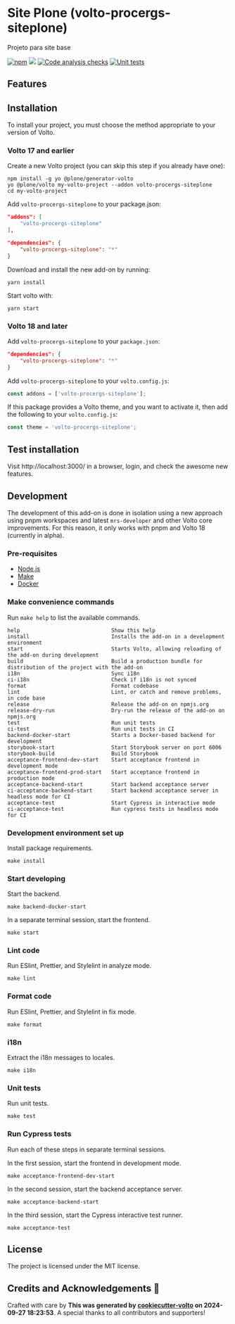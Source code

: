 # Site Plone (volto-procergs-siteplone)

Projeto para site base

[![npm](https://img.shields.io/npm/v/volto-procergs-siteplone)](https://www.npmjs.com/package/volto-procergs-siteplone)
[![](https://img.shields.io/badge/-Storybook-ff4785?logo=Storybook&logoColor=white&style=flat-square)](https://PROCERGS.github.io/volto-procergs-siteplone/)
[![Code analysis checks](https://github.com/PROCERGS/volto-procergs-siteplone/actions/workflows/code.yml/badge.svg)](https://github.com/PROCERGS/volto-procergs-siteplone/actions/workflows/code.yml)
[![Unit tests](https://github.com/PROCERGS/volto-procergs-siteplone/actions/workflows/unit.yml/badge.svg)](https://github.com/PROCERGS/volto-procergs-siteplone/actions/workflows/unit.yml)

## Features

<!-- List your awesome features here -->

## Installation

To install your project, you must choose the method appropriate to your version of Volto.


### Volto 17 and earlier

Create a new Volto project (you can skip this step if you already have one):

```
npm install -g yo @plone/generator-volto
yo @plone/volto my-volto-project --addon volto-procergs-siteplone
cd my-volto-project
```

Add `volto-procergs-siteplone` to your package.json:

```JSON
"addons": [
    "volto-procergs-siteplone"
],

"dependencies": {
    "volto-procergs-siteplone": "*"
}
```

Download and install the new add-on by running:

```
yarn install
```

Start volto with:

```
yarn start
```

### Volto 18 and later

Add `volto-procergs-siteplone` to your `package.json`:

```json
"dependencies": {
    "volto-procergs-siteplone": "*"
}
```

Add `volto-procergs-siteplone` to your `volto.config.js`:

```javascript
const addons = ['volto-procergs-siteplone'];
```

If this package provides a Volto theme, and you want to activate it, then add the following to your `volto.config.js`:

```javascript
const theme = 'volto-procergs-siteplone';
```

## Test installation

Visit http://localhost:3000/ in a browser, login, and check the awesome new features.


## Development

The development of this add-on is done in isolation using a new approach using pnpm workspaces and latest `mrs-developer` and other Volto core improvements.
For this reason, it only works with pnpm and Volto 18 (currently in alpha).


### Pre-requisites

-   [Node.js](https://6.docs.plone.org/install/create-project.html#node-js)
-   [Make](https://6.docs.plone.org/install/create-project.html#make)
-   [Docker](https://6.docs.plone.org/install/create-project.html#docker)


### Make convenience commands

Run `make help` to list the available commands.

```text
help                             Show this help
install                          Installs the add-on in a development environment
start                            Starts Volto, allowing reloading of the add-on during development
build                            Build a production bundle for distribution of the project with the add-on
i18n                             Sync i18n
ci-i18n                          Check if i18n is not synced
format                           Format codebase
lint                             Lint, or catch and remove problems, in code base
release                          Release the add-on on npmjs.org
release-dry-run                  Dry-run the release of the add-on on npmjs.org
test                             Run unit tests
ci-test                          Run unit tests in CI
backend-docker-start             Starts a Docker-based backend for development
storybook-start                  Start Storybook server on port 6006
storybook-build                  Build Storybook
acceptance-frontend-dev-start    Start acceptance frontend in development mode
acceptance-frontend-prod-start   Start acceptance frontend in production mode
acceptance-backend-start         Start backend acceptance server
ci-acceptance-backend-start      Start backend acceptance server in headless mode for CI
acceptance-test                  Start Cypress in interactive mode
ci-acceptance-test               Run cypress tests in headless mode for CI
```

### Development environment set up

Install package requirements.

```shell
make install
```

### Start developing

Start the backend.

```shell
make backend-docker-start
```

In a separate terminal session, start the frontend.

```shell
make start
```

### Lint code

Run ESlint, Prettier, and Stylelint in analyze mode.

```shell
make lint
```

### Format code

Run ESlint, Prettier, and Stylelint in fix mode.

```shell
make format
```

### i18n

Extract the i18n messages to locales.

```shell
make i18n
```

### Unit tests

Run unit tests.

```shell
make test
```

### Run Cypress tests

Run each of these steps in separate terminal sessions.

In the first session, start the frontend in development mode.

```shell
make acceptance-frontend-dev-start
```

In the second session, start the backend acceptance server.

```shell
make acceptance-backend-start
```

In the third session, start the Cypress interactive test runner.

```shell
make acceptance-test
```

## License

The project is licensed under the MIT license.

## Credits and Acknowledgements 🙏

Crafted with care by **This was generated by [cookiecutter-volto](https://github.com/plone/cookiecutter-volto/frontend_addon) on 2024-09-27 18:23:53**. A special thanks to all contributors and supporters!
